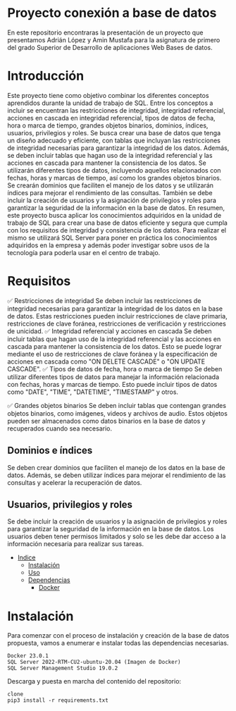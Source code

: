 # Proyecto conexión a base de datos

En este repositorio encontraras la presentación de un proyecto que presentamos Adrián López y Amin Mustafa para la asignatura de primero del grado Superior de Desarrollo de aplicaciones Web Bases de datos. 


# Introducción


Este proyecto tiene como objetivo combinar los diferentes conceptos aprendidos durante la unidad de trabajo de SQL.
Entre los conceptos a incluir se encuentran las restricciones de integridad, integridad referencial, acciones en cascada en integridad referencial, tipos de datos de fecha, hora o marca de tiempo, grandes objetos binarios, dominios, índices, usuarios, privilegios y roles.
Se busca crear una base de datos que tenga un diseño adecuado y eficiente, con tablas que incluyan las restricciones de integridad necesarias para garantizar la integridad de los datos. Además, se deben incluir tablas que hagan uso de la integridad referencial y las acciones en cascada para mantener la consistencia de los datos.
Se utilizarán diferentes tipos de datos, incluyendo aquellos relacionados con fechas, horas y marcas de tiempo, así como los grandes objetos binarios.
Se crearán dominios que faciliten el manejo de los datos y se utilizarán índices para mejorar el rendimiento de las consultas.
También se debe incluir la creación de usuarios y la asignación de privilegios y roles para garantizar la seguridad de la información en la base de datos.
En resumen, este proyecto busca aplicar los conocimientos adquiridos en la unidad de trabajo de SQL para crear una base de datos eficiente y segura que cumpla con los requisitos de integridad y consistencia de los datos.
Para realizar el mismo se utilizará SQL Server para poner en práctica los conocimientos adquiridos en la empresa y además poder investigar sobre usos de la tecnología para poderla usar en el centro de trabajo.


# Requisitos

✅ Restricciones de integridad
Se deben incluir las restricciones de integridad necesarias para garantizar la integridad de los datos en la base de datos. Estas restricciones pueden incluir restricciones de clave primaria, restricciones de clave foránea, restricciones de verificación y restricciones de unicidad.
✅ Integridad referencial y acciones en cascada
Se deben incluir tablas que hagan uso de la integridad referencial y las acciones en cascada para mantener la consistencia de los datos. Esto se puede lograr mediante el uso de restricciones de clave foránea y la especificación de acciones en cascada como "ON DELETE CASCADE" o "ON UPDATE CASCADE".
✅ Tipos de datos de fecha, hora o marca de tiempo
Se deben utilizar diferentes tipos de datos para manejar la información relacionada con fechas, horas y marcas de tiempo. Esto puede incluir tipos de datos como "DATE", "TIME", "DATETIME", "TIMESTAMP" y otros.

✅ Grandes objetos binarios
Se deben incluir tablas que contengan grandes objetos binarios, como imágenes, videos y archivos de audio. Estos objetos pueden ser almacenados como datos binarios en la base de datos y recuperados cuando sea necesario.

## Dominios e índices
Se deben crear dominios que faciliten el manejo de los datos en la base de datos. Además, se deben utilizar índices para mejorar el rendimiento de las consultas y acelerar la recuperación de datos.

## Usuarios, privilegios y roles
Se debe incluir la creación de usuarios y la asignación de privilegios y roles para garantizar la seguridad de la información en la base de datos. Los usuarios deben tener permisos limitados y solo se les debe dar acceso a la información necesaria para realizar sus tareas.


- [Indice](#)
   - [Instalación](#instalación)
   - [Uso](#uso)
   - [Dependencias](#dependencias)
      - [Docker]()

# Instalación

Para comenzar con el proceso de instalación y creación de la base de datos propuesta, vamos a enumerar e instalar todas las dependencias necesarias.

```
Docker 23.0.1
SQL Server 2022-RTM-CU2-ubuntu-20.04 (Imagen de Docker)
SQL Server Management Studio 19.0.2
```
Descarga y puesta en marcha del contenido del repositorio:
```
clone
pip3 install -r requirements.txt
```